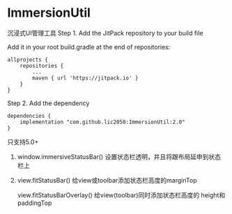 # ImmersionUtil
沉浸式UI管理工具
Step 1. Add the JitPack repository to your build file

Add it in your root build.gradle at the end of repositories:

	allprojects {
		repositories {
			...
			maven { url 'https://jitpack.io' }
		}
	}
Step 2. Add the dependency

	dependencies {
		implementation "com.github.lic2050:ImmersionUtil:2.0"
	}


只支持5.0+

1.  window.immersiveStatusBar()
    设置状态栏透明，并且将跟布局延申到状态栏上

2.  view.fitStatusBar()
    给view或toolbar添加状态栏高度的marginTop

    view.fitStatusBarOverlay()
    给view(toolbar)同时添加状态栏高度的 height和paddingTop
